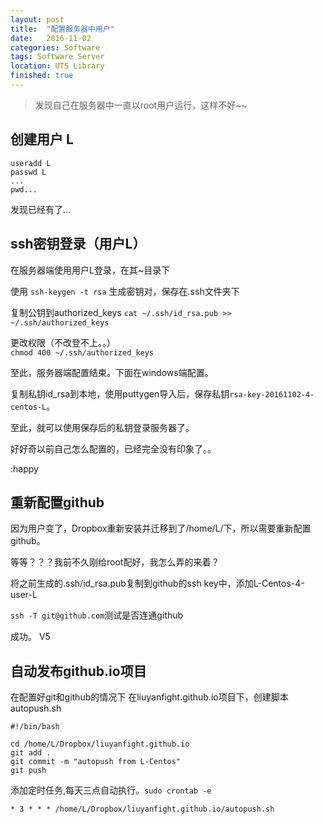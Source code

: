 ```yaml
---
layout: post
title:  "配置服务器中用户"
date:   2016-11-02
categories: Software
tags: Software Server
location: UTS Library
finished: true
---
```


> 发现自己在服务器中一直以root用户运行，这样不好~~

## 创建用户 L  

```
useradd L
passwd L
...
pwd...

```

发现已经有了...

## ssh密钥登录（用户L）

在服务器端使用用户L登录，在其~目录下  

使用 `ssh-keygen -t rsa` 生成密钥对，保存在.ssh文件夹下

复制公钥到authorized\_keys
`cat ~/.ssh/id_rsa.pub >> ~/.ssh/authorized_keys` 

更改权限（不改登不上。。）  
`chmod 400 ~/.ssh/authorized_keys`

至此，服务器端配置结束。下面在windows端配置。

复制私钥id\_rsa到本地，使用puttygen导入后，保存私钥`rsa-key-20161102-4-centos-L`。

至此，就可以使用保存后的私钥登录服务器了。

好好奇以前自己怎么配置的，已经完全没有印象了。。 

:happy

## 重新配置github

因为用户变了，Dropbox重新安装并迁移到了/home/L/下，所以需要重新配置github。

等等？？？我前不久刚给root配好，我怎么弄的来着？

将之前生成的.ssh/id\_rsa.pub复制到github的ssh key中，添加L-Centos-4-user-L

`ssh -T git@github.com`测试是否连通github

成功。 V5

## 自动发布github.io项目

在配置好git和github的情况下
在liuyanfight.github.io项目下，创建脚本autopush.sh

  ```
  #!/bin/bash

  cd /home/L/Dropbox/liuyanfight.github.io
  git add .
  git commit -m "autopush from L-Centos"
  git push
  ```

添加定时任务,每天三点自动执行。`sudo crontab -e`

`* 3 * * * /home/L/Dropbox/liuyanfight.github.io/autopush.sh`
